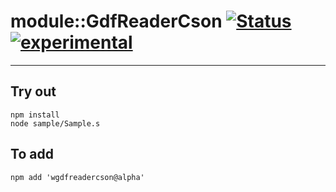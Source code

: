 
# module::GdfReaderCson  [![Status](https://github.com/Wandalen/wGdfReaderCson/workflows/Publish/badge.svg)](https://github.com/Wandalen/wGdfReaderCson/actions?query=workflow%3APublish) [![experimental](https://img.shields.io/badge/stability-experimental-orange.svg)](https://github.com/emersion/stability-badges#experimental)

___

## Try out
```
npm install
node sample/Sample.s
```

## To add
```
npm add 'wgdfreadercson@alpha'
```


